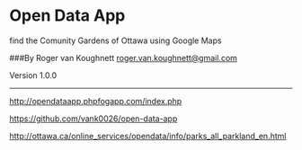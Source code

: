 # Open Data App

find the Comunity Gardens of Ottawa using Google Maps

###By Roger van Koughnett
roger.van.koughnett@gmail.com


Version 1.0.0



------------------------------------------------------

http://opendataapp.phpfogapp.com/index.php

https://github.com/vank0026/open-data-app

http://ottawa.ca/online_services/opendata/info/parks_all_parkland_en.html

